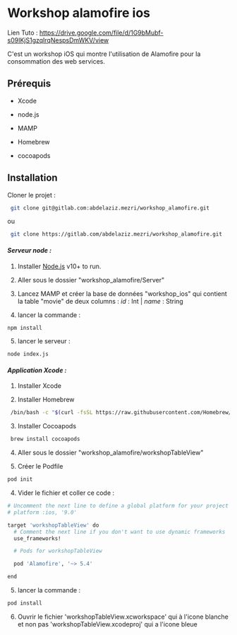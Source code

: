 # Workshop alamofire ios
Lien Tuto : https://drive.google.com/file/d/1G9bMubf-s09IKjS1gzqIrqNespsDmWKV/view

C'est un workshop iOS qui montre l'utilisation de Alamofire pour la consommation des web services.



## Prérequis

- Xcode
- node.js
- MAMP
- Homebrew

- cocoapods



## Installation

Cloner le projet :
```sh
 git clone git@gitlab.com:abdelaziz.mezri/workshop_alamofire.git
```
ou
```sh
 git clone https://gitlab.com/abdelaziz.mezri/workshop_alamofire.git
```

#### _Serveur node :_

1) Installer [Node.js](https://nodejs.org/) v10+ to run.

2) Aller sous le dossier "workshop_alamofire/Server"

3) Lancez MAMP et créer la base de données "workshop_ios" qui contient la table "movie" de deux columns : 
_id_ : Int | _name_ : String

4) lancer la commande :
```sh
npm install
```
5) lancer le serveur :
```sh
node index.js
```

#### _Application Xcode :_

1) Installer Xcode

2) Installer Homebrew

```sh
 /bin/bash -c "$(curl -fsSL https://raw.githubusercontent.com/Homebrew/install/HEAD/install.sh)"
```

3) Installer Cocoapods

```sh
 brew install cocoapods
```

4) Aller sous le dossier "workshop_alamofire/workshopTableView"

3) Créer le Podfile

```sh
pod init
```

4) Vider le fichier et coller ce code :
```sh
# Uncomment the next line to define a global platform for your project
# platform :ios, '9.0'

target 'workshopTableView' do
  # Comment the next line if you don't want to use dynamic frameworks
  use_frameworks!

  # Pods for workshopTableView

  pod 'Alamofire', '~> 5.4'

end

```
5) lancer la commande :
```sh
pod install
```

6) Ouvrir le fichier 'workshopTableView.xcworkspace' qui à l'icone blanche et non pas 'workshopTableView.xcodeproj' qui a l'icone bleue
